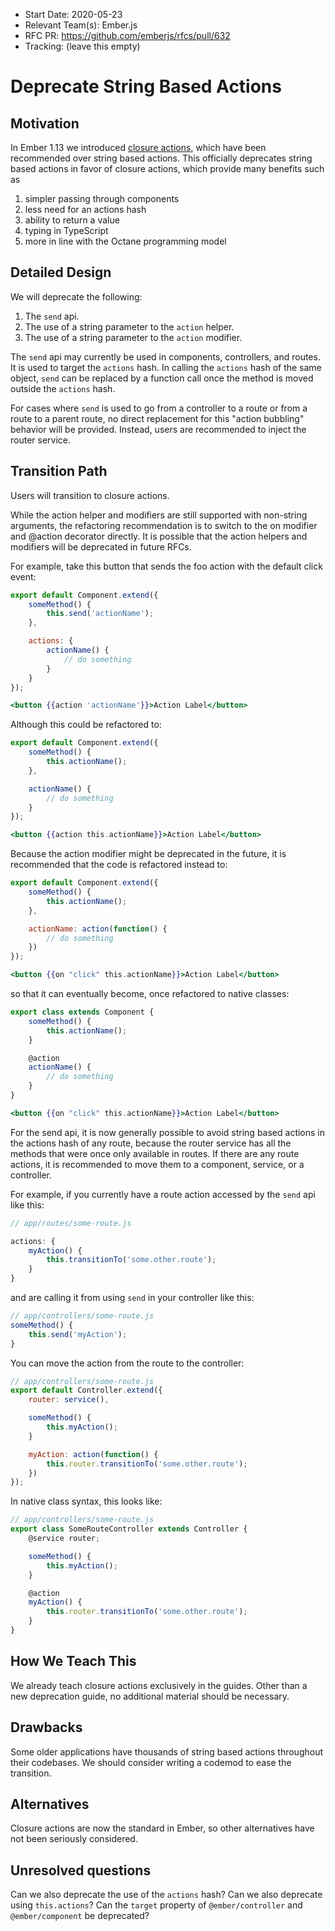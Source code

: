 - Start Date: 2020-05-23
- Relevant Team(s): Ember.js
- RFC PR: https://github.com/emberjs/rfcs/pull/632
- Tracking: (leave this empty)

# Deprecate String Based Actions

## Motivation

In Ember 1.13 we introduced [closure actions](https://github.com/emberjs/rfcs/blob/00ac2685c86f27d41547012903f485a4ef338d27/active/0000-improved-actions.md), which have been recommended over string based actions. This officially deprecates string based actions in favor of closure actions,
which provide many benefits such as

1. simpler passing through components
2. less need for an actions hash
3. ability to return a value
4. typing in TypeScript
5. more in line with the Octane programming model

## Detailed Design

We will deprecate the following:

1. The `send` api.
2. The use of a string parameter to the `action` helper.
3. The use of a string parameter to the `action` modifier.

The `send` api may currently be used in components, controllers, and routes.
It is used to target the `actions` hash. In calling the `actions` hash of the
same object, `send` can be replaced by a function call once the method is
moved outside the `actions` hash.

For cases where `send` is used to go from a controller to a route or from
a route to a parent route, no direct replacement for this "action bubbling"
behavior will be provided.
Instead, users are recommended to inject the router service.

## Transition Path

Users will transition to closure actions.

While the action helper and modifiers are still supported with non-string arguments, the refactoring recommendation is to switch to the on modifier and @action decorator directly. It is possible that the action helpers and modifiers will be deprecated in future RFCs.

For example, take this button that sends the foo action with the default click event:

```js
export default Component.extend({
    someMethod() {
        this.send('actionName');
    },

    actions: {
        actionName() {
            // do something
        }
    }
});
```

```hbs
<button {{action 'actionName'}}>Action Label</button>
```

Although this could be refactored to:


```js
export default Component.extend({
    someMethod() {
        this.actionName();
    },

    actionName() {
        // do something
    }
});
```

```hbs
<button {{action this.actionName}}>Action Label</button>
```

Because the action modifier might be deprecated in the future,
it is recommended that the code is refactored instead to:

```js
export default Component.extend({
    someMethod() {
        this.actionName();
    },

    actionName: action(function() {
        // do something
    })
});
```

```hbs
<button {{on "click" this.actionName}}>Action Label</button>
```

so that it can eventually become, once refactored to native classes:

```js
export class extends Component {
    someMethod() {
        this.actionName();
    }

    @action
    actionName() {
        // do something
    }
}
```

```hbs
<button {{on "click" this.actionName}}>Action Label</button>
```

For the send api, it is now generally possible to avoid string based actions in the actions
hash of any route, because the router service has all the methods that were once only
available in routes. If there are any route actions, it is recommended to move them to a
component, service, or a controller.

For example, if you currently have a route action accessed by the `send` api like this:

```js
// app/routes/some-route.js

actions: {
    myAction() {
        this.transitionTo('some.other.route');
    }
}
```

and are calling it from using `send` in your controller like this:

```js
// app/controllers/some-route.js
someMethod() {
    this.send('myAction');
}
```

You can move the action from the route to the controller:

```js
// app/controllers/some-route.js
export default Controller.extend({
    router: service(),

    someMethod() {
        this.myAction();
    }

    myAction: action(function() {
        this.router.transitionTo('some.other.route');
    })
});
```

In native class syntax, this looks like:

```js
// app/controllers/some-route.js
export class SomeRouteController extends Controller {
    @service router;

    someMethod() {
        this.myAction();
    }

    @action
    myAction() {
        this.router.transitionTo('some.other.route');
    }
}
```

## How We Teach This

We already teach closure actions exclusively in the guides. Other than a new
deprecation guide, no additional material should be necessary.

## Drawbacks

Some older applications have thousands of string based actions throughout their codebases.
We should consider writing a codemod to ease the transition.

## Alternatives

Closure actions are now the standard in Ember, so other alternatives have not been
seriously considered.

## Unresolved questions

Can we also deprecate the use of the `actions` hash? Can we also deprecate using `this.actions`?
Can the `target` property of `@ember/controller` and `@ember/component` be deprecated?
